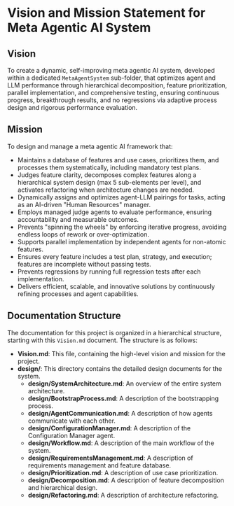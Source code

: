 <!--
This file is intended to be read by the AI agents and not parsed by the agentic system.
-->
# Vision and Mission Statement for Meta Agentic AI System

## Vision
To create a dynamic, self-improving meta agentic AI system, developed within a dedicated `MetaAgentSystem` sub-folder, that optimizes agent and LLM performance through hierarchical decomposition, feature prioritization, parallel implementation, and comprehensive testing, ensuring continuous progress, breakthrough results, and no regressions via adaptive process design and rigorous performance evaluation.

## Mission
To design and manage a meta agentic AI framework that:
- Maintains a database of features and use cases, prioritizes them, and processes them systematically, including mandatory test plans.
- Judges feature clarity, decomposes complex features along a hierarchical system design (max 5 sub-elements per level), and activates refactoring when architecture changes are needed.
- Dynamically assigns and optimizes agent-LLM pairings for tasks, acting as an AI-driven "Human Resources" manager.
- Employs managed judge agents to evaluate performance, ensuring accountability and measurable outcomes.
- Prevents "spinning the wheels" by enforcing iterative progress, avoiding endless loops of rework or over-optimization.
- Supports parallel implementation by independent agents for non-atomic features.
- Ensures every feature includes a test plan, strategy, and execution; features are incomplete without passing tests.
- Prevents regressions by running full regression tests after each implementation.
- Delivers efficient, scalable, and innovative solutions by continuously refining processes and agent capabilities.

## Documentation Structure

The documentation for this project is organized in a hierarchical structure, starting with this `Vision.md` document. The structure is as follows:

- **Vision.md**: This file, containing the high-level vision and mission for the project.
- **design/**: This directory contains the detailed design documents for the system.
    - **design/SystemArchitecture.md**: An overview of the entire system architecture.
    - **design/BootstrapProcess.md**: A description of the bootstrapping process.
    - **design/AgentCommunication.md**: A description of how agents communicate with each other.
    - **design/ConfigurationManager.md**: A description of the Configuration Manager agent.
    - **design/Workflow.md**: A description of the main workflow of the system.
    - **design/RequirementsManagement.md**: A description of requirements management and feature database.
    - **design/Prioritization.md**: A description of use case prioritization.
    - **design/Decomposition.md**: A description of feature decomposition and hierarchical design.
    - **design/Refactoring.md**: A description of architecture refactoring.
